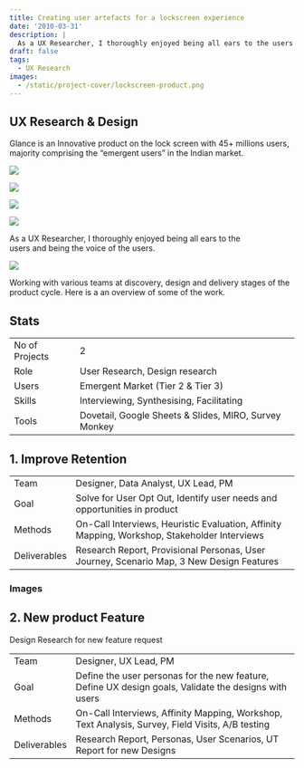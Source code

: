 ```yaml
---
title: Creating user artefacts for a lockscreen experience
date: '2010-03-31'
description: |
  As a UX Researcher, I thoroughly enjoyed being all ears to the users and being the voice of the users.
draft: false
tags:
  - UX Research
images:
  - /static/project-cover/lockscreen-product.png
---
```


## UX Research & Design

Glance is an Innovative product on the lock screen with 45+ millions users, majority comprising the “emergent users” in the Indian market.

<ListGallery>

![](/static/projects/lockscreen-product/lock-screen-en.png)

![](/static/projects/lockscreen-product/customize-glanze.png)

![](/static/projects/lockscreen-product/lock-screen-tamil.png)

![](/static/projects/lockscreen-product/wallpaper-order.png)

</ListGallery>

As a UX Researcher, I thoroughly enjoyed being all ears to the users and being the voice of the users.

![](/static/projects/lockscreen-product/discover-design-deliver.png)

Working with various teams at discovery, design and delivery stages of the product cycle. Here is a an overview of some of the work.​​​​​​​

## Stats

|                |                                                       |
| -------------- | ----------------------------------------------------- |
| No of Projects | 2                                                     |
| Role           | User Research, Design research                        |
| Users          | Emergent Market (Tier 2 & Tier 3)                     |
| Skills         | Interviewing, Synthesising, Facilitating              |
| Tools          | Dovetail, Google Sheets & Slides, MIRO, Survey Monkey |

<!-- ### Learnings

Leverage value out of every single user interaction by creating & updating a user insights database
Research Report is not the end deliverable. Researcher represents the user voice.​​​​​​​

### Challenges

​​​​​​​Limited to few research methodologies owing to long approval processes, lack of any existing framework to reach out to the users and technical difficulties -->

## 1. Improve Retention

|              |                                                                                              |
| ------------ | -------------------------------------------------------------------------------------------- |
| Team         | Designer, Data Analyst, UX Lead, PM                                                          |
| Goal         | Solve for User Opt Out, Identify user needs and opportunities in product                     |
| Methods      | On-Call Interviews, Heuristic Evaluation, Affinity Mapping, Workshop, Stakeholder Interviews |
| Deliverables | Research Report, Provisional Personas, User Journey, Scenario Map, 3 New Design Features     |

### Images

## 2. New product Feature

Design Research for new feature request

|              |                                                                                                       |
| ------------ | ----------------------------------------------------------------------------------------------------- |
| Team         | Designer, UX Lead, PM                                                                                 |
| Goal         | Define the user personas for the new feature, Define UX design goals, Validate the designs with users |
| Methods      | On-Call Interviews, Affinity Mapping, Workshop, Text Analysis, Survey, Field Visits, A/B testing      |
| Deliverables | Research Report, Personas, User Scenarios, UT Report for new Designs                                  |
